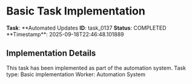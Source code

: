 # Basic Task Implementation

**Task**: **Automated Updates
**ID**: task_0137
**Status**: COMPLETED
**Timestamp\*\*: 2025-09-18T22:46:48.101889

## Implementation Details

This task has been implemented as part of the automation system.
Task type: Basic implementation
Worker: Automation System
